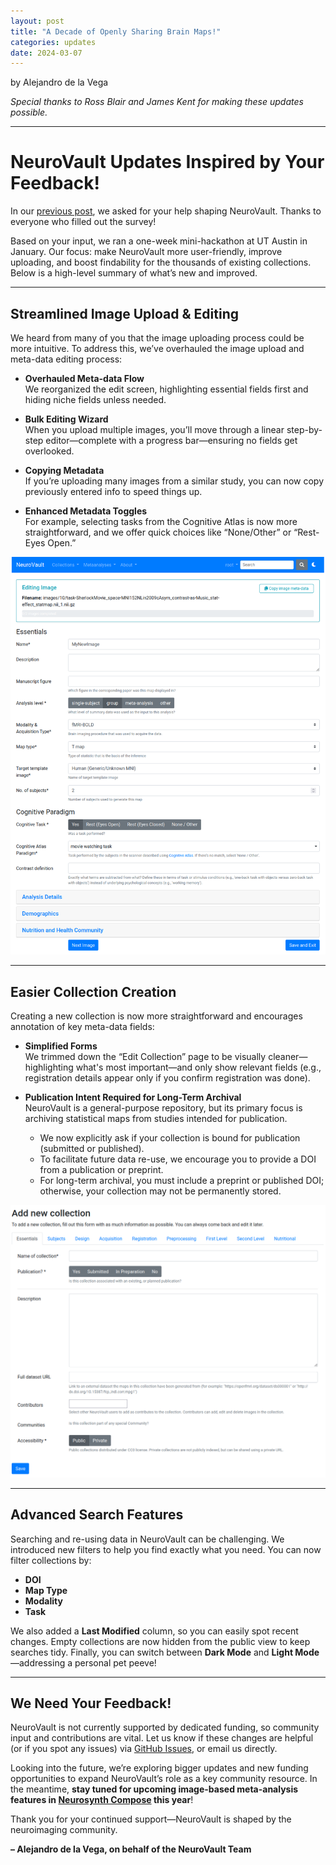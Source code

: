 ```yaml
---
layout: post
title: "A Decade of Openly Sharing Brain Maps!"
categories: updates
date: 2024-03-07
---
```


by Alejandro de la Vega

*Special thanks to Ross Blair and James Kent for making these updates possible.*

---

# NeuroVault Updates Inspired by Your Feedback!

In our [previous post](https://neurovault.github.io/updates/2024/03/07/decade.html), we asked for your help shaping NeuroVault. Thanks to everyone who filled out the survey!  

Based on your input, we ran a one-week mini-hackathon at UT Austin in January. Our focus: make NeuroVault more user-friendly, improve uploading, and boost findability for the thousands of existing collections. Below is a high-level summary of what’s new and improved.

---

## Streamlined Image Upload & Editing

We heard from many of you that the image uploading process could be more intuitive. To address this, we’ve overhauled the image upload and meta-data editing process:

- **Overhauled Meta-data Flow**  
  We reorganized the edit screen, highlighting essential fields first and hiding niche fields unless needed.

- **Bulk Editing Wizard**  
  When you upload multiple images, you’ll move through a linear step-by-step editor—complete with a progress bar—ensuring no fields get overlooked.

- **Copying Metadata**  
  If you’re uploading many images from a similar study, you can now copy previously entered info to speed things up.

- **Enhanced Metadata Toggles**  
  For example, selecting tasks from the Cognitive Atlas is now more straightforward, and we offer quick choices like “None/Other” or “Rest-Eyes Open.”

![upload_images](../images/feb2025_updates_image_edit.png)

---

## Easier Collection Creation

Creating a new collection is now more straightforward and encourages annotation of key meta-data fields:

- **Simplified Forms**  
  We trimmed down the “Edit Collection” page to be visually cleaner—highlighting what's most important—and only show relevant fields (e.g., registration details appear only if you confirm registration was done).

- **Publication Intent Required for Long-Term Archival**  
  NeuroVault is a general-purpose repository, but its primary focus is archiving statistical maps from studies intended for publication.  
  - We now explicitly ask if your collection is bound for publication (submitted or published).  
  - To facilitate future data re-use, we encourage you to provide a DOI from a publication or preprint.  
  - For long-term archival, you must include a preprint or published DOI; otherwise, your collection may not be permanently stored.

![upload_collection](../images/feb2025_upload_collection.png)

---

## Advanced Search Features

Searching and re-using data in NeuroVault can be challenging. We introduced new filters to help you find exactly what you need. You can now filter collections by:

- **DOI**  
- **Map Type**  
- **Modality**  
- **Task**

We also added a **Last Modified** column, so you can easily spot recent changes. Empty collections are now hidden from the public view to keep searches tidy. Finally, you can switch between **Dark Mode** and **Light Mode**—addressing a personal pet peeve!

---

## We Need Your Feedback!

NeuroVault is not currently supported by dedicated funding, so community input and contributions are vital. Let us know if these changes are helpful (or if you spot any issues) via [GitHub Issues](https://github.com/NeuroVault/NeuroVault/issues), or email us directly.

Looking into the future, we’re exploring bigger updates and new funding opportunities to expand NeuroVault’s role as a key community resource. In the meantime, **stay tuned for upcoming image-based meta-analysis features in [Neurosynth Compose](compose.neurosynth.org) this year**!

Thank you for your continued support—NeuroVault is shaped by the neuroimaging community.

**– Alejandro de la Vega, on behalf of the NeuroVault Team**  
